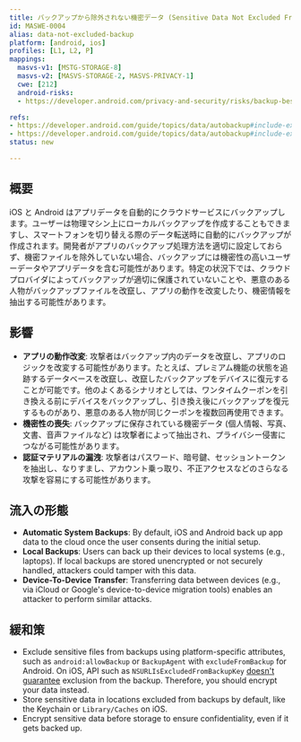 ```yaml
---
title: バックアップから除外されない機密データ (Sensitive Data Not Excluded From Backup)
id: MASWE-0004
alias: data-not-excluded-backup
platform: [android, ios]
profiles: [L1, L2, P]
mappings:
  masvs-v1: [MSTG-STORAGE-8]
  masvs-v2: [MASVS-STORAGE-2, MASVS-PRIVACY-1]
  cwe: [212]
  android-risks:
  - https://developer.android.com/privacy-and-security/risks/backup-best-practices

refs:
- https://developer.android.com/guide/topics/data/autobackup#include-exclude-android-11
- https://developer.android.com/guide/topics/data/autobackup#include-exclude-android-12
status: new

---
```


## 概要

iOS と Android はアプリデータを自動的にクラウドサービスにバックアップします。ユーザーは物理マシン上にローカルバックアップを作成することもできますし、スマートフォンを切り替える際のデータ転送時に自動的にバックアップが作成されます。開発者がアプリのバックアップ処理方法を適切に設定しておらず、機密ファイルを除外していない場合、バックアップには機密性の高いユーザーデータやアプリデータを含む可能性があります。特定の状況下では、クラウドプロバイダによってバックアップが適切に保護されていないことや、悪意のある人物がバックアップファイルを改竄し、アプリの動作を改変したり、機密情報を抽出する可能性があります。

## 影響

- **アプリの動作改変**: 攻撃者はバックアップ内のデータを改竄し、アプリのロジックを改変する可能性があります。たとえば、プレミアム機能の状態を追跡するデータベースを改竄し、改竄したバックアップをデバイスに復元することが可能です。他のよくあるシナリオとしては、ワンタイムクーポンを引き換える前にデバイスをバックアップし、引き換え後にバックアップを復元するものがあり、悪意のある人物が同じクーポンを複数回再使用できます。
- **機密性の喪失**: バックアップに保存されている機密データ (個人情報、写真、文書、音声ファイルなど) は攻撃者によって抽出され、プライバシー侵害につながる可能性があります。
- **認証マテリアルの漏洩**: 攻撃者はパスワード、暗号鍵、セッショントークンを抽出し、なりすまし、アカウント乗っ取り、不正アクセスなどのさらなる攻撃を容易にする可能性があります。

## 流入の形態

- **Automatic System Backups**: By default, iOS and Android back up app data to the cloud once the user consents during the initial setup.
- **Local Backups**: Users can back up their devices to local systems (e.g., laptops). If local backups are stored unencrypted or not securely handled, attackers could tamper with this data.
- **Device-To-Device Transfer**: Transferring data between devices (e.g., via iCloud or Google's device-to-device migration tools) enables an attacker to perform similar attacks.

## 緩和策

- Exclude sensitive files from backups using platform-specific attributes, such as `android:allowBackup` or `BackupAgent` with `excludeFromBackup` for Android. On iOS, API such as `NSURLIsExcludedFromBackupKey` [doesn't guarantee](https://developer.apple.com/documentation/foundation/optimizing_your_app_s_data_for_icloud_backup/#3928527) exclusion from the backup. Therefore, you should encrypt your data instead.
- Store sensitive data in locations excluded from backups by default, like the Keychain or `Library/Caches` on iOS.
- Encrypt sensitive data before storage to ensure confidentiality, even if it gets backed up.
